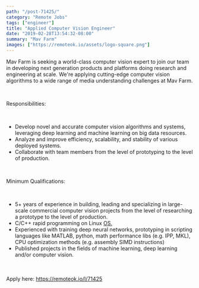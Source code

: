```yaml
---
path: "/post-71425/"
category: "Remote Jobs"
tags: ["engineer"]
title: "Applied Computer Vision Engineer"
date: "2019-02-28T13:54:32-08:00"
summary: "Mav Farm"
images: ["https://remoteok.io/assets/logo-square.png"]
---
```


<p>Mav Farm is seeking a world-class computer vision expert to join our team in developing next generation products and platforms doing research and engineering at scale. We're applying cutting-edge computer vision algorithms to a wide range of media understanding challenges at Mav Farm.</p><br /><p>Responsibilities:&nbsp;</p><br /><ul><li>Develop novel and accurate computer vision algorithms and systems, leveraging deep learning and machine learning on big data resources.</li><li>Analyze and improve efficiency, scalability, and stability of various deployed systems.</li><li>Collaborate with team members from the level of prototyping to the level of production.</li></ul><br /><p>Minimum Qualifications:&nbsp;</p><br /><ul><li>5+ years of experience in building, leading and specializing in large-scale commercial computer vision projects from the level of researching a prototype to the level of production.</li><li>C/C++ rapid programming on Linux <a href="http://os.experienced/" rel="nofollow">OS.</a></li><li>Experienced with training deep neural networks, prototyping in scripting languages like MATLAB, python, math performance libs (e.g. IPP, MKL), CPU optimization methods (e.g. assembly SIMD instructions)</li><li>Published projects in the fields of machine learning, deep learning and/or computer vision.</li></ul>

<br/>
<br/>
Apply here: <A HREF="https://remoteok.io/l/71425">https://remoteok.io/l/71425</A>

